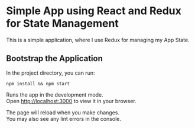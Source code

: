 
# Simple App using React and Redux for State Management

This is a simple application, where I use Redux for managing my App State.

## Bootstrap the Application

In the project directory, you can run:

```
npm install && npm start
```
Runs the app in the development mode.\
Open [http://localhost:3000](http://localhost:3000) to view it in your browser.

The page will reload when you make changes.\
You may also see any lint errors in the console.